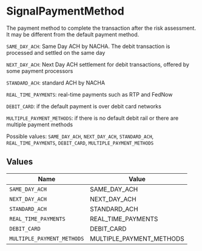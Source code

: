 # SignalPaymentMethod

The payment method to complete the transaction after the risk assessment. It may be different from the default payment method.

`SAME_DAY_ACH`: Same Day ACH by NACHA. The debit transaction is processed and settled on the same day

`NEXT_DAY_ACH`: Next Day ACH settlement for debit transactions, offered by some payment processors

`STANDARD_ACH`: standard ACH by NACHA

`REAL_TIME_PAYMENTS`: real-time payments such as RTP and FedNow

`DEBIT_CARD`: if the default payment is over debit card networks

`MULTIPLE_PAYMENT_METHODS`: if there is no default debit rail or there are multiple payment methods

Possible values: `SAME_DAY_ACH`, `NEXT_DAY_ACH`, `STANDARD_ACH`, `REAL_TIME_PAYMENTS`, `DEBIT_CARD`, `MULTIPLE_PAYMENT_METHODS`



## Values

| Name                       | Value                      |
| -------------------------- | -------------------------- |
| `SAME_DAY_ACH`             | SAME_DAY_ACH               |
| `NEXT_DAY_ACH`             | NEXT_DAY_ACH               |
| `STANDARD_ACH`             | STANDARD_ACH               |
| `REAL_TIME_PAYMENTS`       | REAL_TIME_PAYMENTS         |
| `DEBIT_CARD`               | DEBIT_CARD                 |
| `MULTIPLE_PAYMENT_METHODS` | MULTIPLE_PAYMENT_METHODS   |